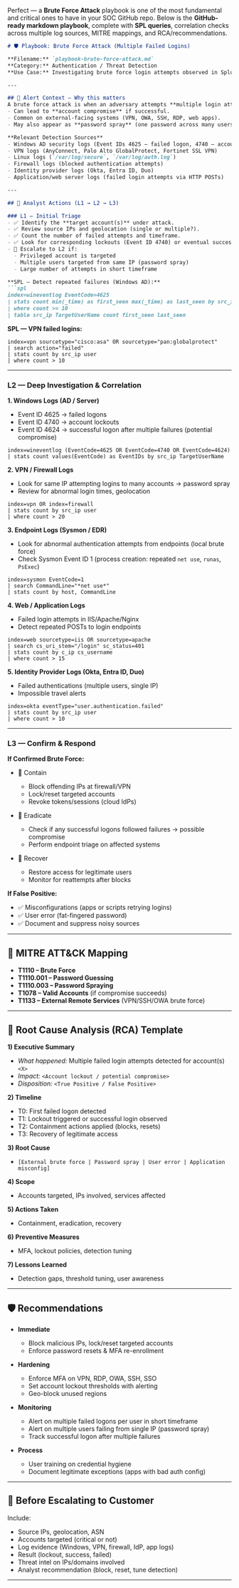 Perfect — a **Brute Force Attack** playbook is one of the most fundamental and critical ones to have in your SOC GitHub repo.
Below is the **GitHub-ready markdown playbook**, complete with **SPL queries**, correlation checks across multiple log sources, MITRE mappings, and RCA/recommendations.

````markdown
# 🛡️ Playbook: Brute Force Attack (Multiple Failed Logins)

**Filename:** `playbook-brute-force-attack.md`  
**Category:** Authentication / Threat Detection  
**Use Case:** Investigating brute force login attempts observed in Splunk from Active Directory, VPN, Linux, application, or cloud identity logs.

---

## 🎯 Alert Context — Why this matters
A brute force attack is when an adversary attempts **multiple login attempts** in rapid succession to guess valid credentials.  
- Can lead to **account compromise** if successful.  
- Common on external-facing systems (VPN, OWA, SSH, RDP, web apps).  
- May also appear as **password spray** (one password across many users).  

**Relevant Detection Sources**
- Windows AD security logs (Event IDs 4625 – failed logon, 4740 – account lockout, 4624 – successful logon)  
- VPN logs (AnyConnect, Palo Alto GlobalProtect, Fortinet SSL VPN)  
- Linux logs (`/var/log/secure`, `/var/log/auth.log`)  
- Firewall logs (blocked authentication attempts)  
- Identity provider logs (Okta, Entra ID, Duo)  
- Application/web server logs (failed login attempts via HTTP POSTs)

---

## 🧭 Analyst Actions (L1 → L2 → L3)

### L1 — Initial Triage
- ✅ Identify the **target account(s)** under attack.  
- ✅ Review source IPs and geolocation (single or multiple?).  
- ✅ Count the number of failed attempts and timeframe.  
- ✅ Look for corresponding lockouts (Event ID 4740) or eventual success (4624).  
- 🚩 Escalate to L2 if:
  - Privileged account is targeted  
  - Multiple users targeted from same IP (password spray)  
  - Large number of attempts in short timeframe  

**SPL — Detect repeated failures (Windows AD):**
```spl
index=wineventlog EventCode=4625
| stats count min(_time) as first_seen max(_time) as last_seen by src_ip TargetUserName
| where count >= 10
| table src_ip TargetUserName count first_seen last_seen
````

**SPL — VPN failed logins:**

```spl
index=vpn sourcetype="cisco:asa" OR sourcetype="pan:globalprotect"
| search action="failed"
| stats count by src_ip user
| where count > 10
```

---

### L2 — Deep Investigation & Correlation

**1. Windows Logs (AD / Server)**

* Event ID 4625 → failed logons
* Event ID 4740 → account lockouts
* Event ID 4624 → successful logon after multiple failures (potential compromise)

```spl
index=wineventlog (EventCode=4625 OR EventCode=4740 OR EventCode=4624)
| stats count values(EventCode) as EventIDs by src_ip TargetUserName
```

**2. VPN / Firewall Logs**

* Look for same IP attempting logins to many accounts → password spray
* Review for abnormal login times, geolocation

```spl
index=vpn OR index=firewall
| stats count by src_ip user
| where count > 20
```

**3. Endpoint Logs (Sysmon / EDR)**

* Look for abnormal authentication attempts from endpoints (local brute force)
* Check Sysmon Event ID 1 (process creation: repeated `net use`, `runas`, `PsExec`)

```spl
index=sysmon EventCode=1
| search CommandLine="*net use*"
| stats count by host, CommandLine
```

**4. Web / Application Logs**

* Failed login attempts in IIS/Apache/Nginx
* Detect repeated POSTs to login endpoints

```spl
index=web sourcetype=iis OR sourcetype=apache
| search cs_uri_stem="/login" sc_status=401
| stats count by c_ip cs_username
| where count > 15
```

**5. Identity Provider Logs (Okta, Entra ID, Duo)**

* Failed authentications (multiple users, single IP)
* Impossible travel alerts

```spl
index=okta eventType="user.authentication.failed"
| stats count by src_ip user
| where count > 10
```

---

### L3 — Confirm & Respond

**If Confirmed Brute Force:**

* 🛑 Contain

  * Block offending IPs at firewall/VPN
  * Lock/reset targeted accounts
  * Revoke tokens/sessions (cloud IdPs)
* 🔎 Eradicate

  * Check if any successful logons followed failures → possible compromise
  * Perform endpoint triage on affected systems
* 🔁 Recover

  * Restore access for legitimate users
  * Monitor for reattempts after blocks

**If False Positive:**

* ✅ Misconfigurations (apps or scripts retrying logins)
* ✅ User error (fat-fingered password)
* ✅ Document and suppress noisy sources

---

## 🧩 MITRE ATT\&CK Mapping

* **T1110 – Brute Force**
* **T1110.001 – Password Guessing**
* **T1110.003 – Password Spraying**
* **T1078 – Valid Accounts** (if compromise succeeds)
* **T1133 – External Remote Services** (VPN/SSH/OWA brute force)

---

## 📝 Root Cause Analysis (RCA) Template

**1) Executive Summary**

* *What happened:* Multiple failed login attempts detected for account(s) `<X>`
* *Impact:* `<Account lockout / potential compromise>`
* *Disposition:* `<True Positive / False Positive>`

**2) Timeline**

* T0: First failed logon detected
* T1: Lockout triggered or successful login observed
* T2: Containment actions applied (blocks, resets)
* T3: Recovery of legitimate access

**3) Root Cause**

* `[External brute force | Password spray | User error | Application misconfig]`

**4) Scope**

* Accounts targeted, IPs involved, services affected

**5) Actions Taken**

* Containment, eradication, recovery

**6) Preventive Measures**

* MFA, lockout policies, detection tuning

**7) Lessons Learned**

* Detection gaps, threshold tuning, user awareness

---

## 🛡 Recommendations

* **Immediate**

  * Block malicious IPs, lock/reset targeted accounts
  * Enforce password resets & MFA re-enrollment

* **Hardening**

  * Enforce MFA on VPN, RDP, OWA, SSH, SSO
  * Set account lockout thresholds with alerting
  * Geo-block unused regions

* **Monitoring**

  * Alert on multiple failed logons per user in short timeframe
  * Alert on multiple users failing from single IP (password spray)
  * Track successful logon after multiple failures

* **Process**

  * User training on credential hygiene
  * Document legitimate exceptions (apps with bad auth config)

---

## 📎 Before Escalating to Customer

Include:

* Source IPs, geolocation, ASN
* Accounts targeted (critical or not)
* Log evidence (Windows, VPN, firewall, IdP, app logs)
* Result (lockout, success, failed)
* Threat intel on IPs/domains involved
* Analyst recommendation (block, reset, tune detection)

---

